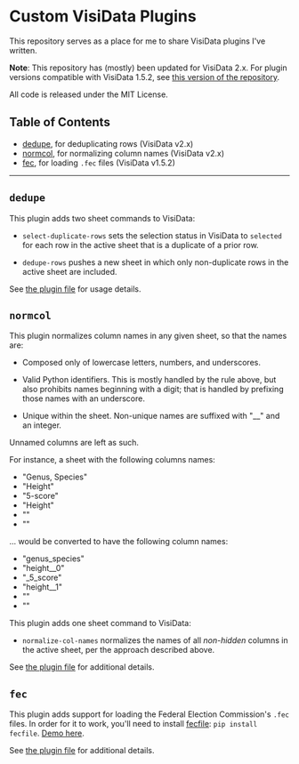 # Custom VisiData Plugins

This repository serves as a place for me to share VisiData plugins I've written.

__Note__: This repository has (mostly) been updated for VisiData 2.x. For plugin versions compatible with VisiData 1.5.2, see [this version of the repository](https://github.com/jsvine/visidata-plugins/tree/dbc1a9dd59026e84a9684dbe4fe8e77a9fdfb4ce).

All code is released under the MIT License.

## Table of Contents

- [dedupe](#dedupe), for deduplicating rows (VisiData v2.x)
- [normcol](#normcol), for normalizing column names (VisiData v2.x)
- [fec](#fec), for loading `.fec` files (VisiData v1.5.2)

---

## `dedupe`

This plugin adds two sheet commands to VisiData:

- `select-duplicate-rows` sets the selection status in VisiData to `selected` for each row in the active sheet that is a duplicate of a prior row.

- `dedupe-rows` pushes a new sheet in which only non-duplicate rows in the active sheet are included.

See [the plugin file](plugins/dedupe.py) for usage details.

## `normcol`

This plugin normalizes column names in any given sheet, so that the names are:

- Composed only of lowercase letters, numbers, and underscores.

- Valid Python identifiers. This is mostly handled by the rule above, but also prohibits names beginning with a digit; that is handled by prefixing those names with an underscore.

- Unique within the sheet. Non-unique names are suffixed with "__" and an integer.

Unnamed columns are left as such.

For instance, a sheet with the following columns names:

- "Genus, Species"
- "Height"
- "5-score"
- "Height"
- ""
- ""

... would be converted to have the following column names:

- "genus_species"
- "height__0"
- "_5_score"
- "height__1"
- ""
- ""

This plugin adds one sheet command to VisiData:

- `normalize-col-names` normalizes the names of all *non-hidden* columns in the active sheet, per the approach described above.

See [the plugin file](plugins/normcol.py) for additional details.

## `fec`

This plugin adds support for loading the Federal Election Commission's `.fec` files. In order for it to work, you'll need to install [fecfile](https://esonderegger.github.io/fecfile/): `pip install fecfile`. [Demo here](https://asciinema.org/a/Xyh2BFsUaOF0AlHTmMUbqQZPC).

See [the plugin file](plugins/fec.py) for additional details.
